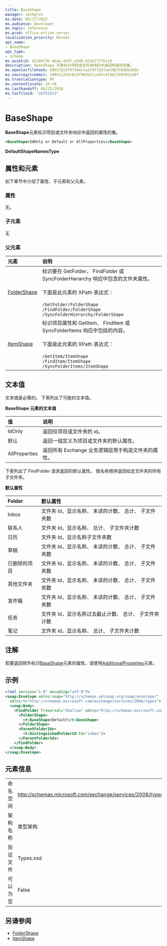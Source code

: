 ```yaml
---
title: BaseShape
manager: sethgros
ms.date: 09/17/2015
ms.audience: Developer
ms.topic: reference
ms.prod: office-online-server
localization_priority: Normal
api_name:
- BaseShape
api_type:
- schema
ms.assetid: 42c04f3b-abaa-4197-a3d6-d21677ffb1c0
description: BaseShape 元素标识项目或文件夹响应中返回的属性的集。
ms.openlocfilehash: 69b27d23fd75d4c1a274f31dfa419b759dbb2bbe
ms.sourcegitcommit: 34041125dc8c5f993b21cebfc4f8b72f0fd2cb6f
ms.translationtype: MT
ms.contentlocale: zh-CN
ms.lasthandoff: 06/25/2018
ms.locfileid: "19753323"
---
```

# <a name="baseshape"></a>BaseShape

**BaseShape**元素标识项目或文件夹响应中返回的属性的集。 
  
```xml
<BaseShape>IdOnly or Default or AllProperties</BaseShape>
```

 **DefaultShapeNamesType**
## <a name="attributes-and-elements"></a>属性和元素

如下章节中介绍了属性、子元素和父元素。
  
### <a name="attributes"></a>属性

无。
  
### <a name="child-elements"></a>子元素

无
  
### <a name="parent-elements"></a>父元素

|**元素**|**说明**|
|:-----|:-----|
|[FolderShape](foldershape.md) <br/> | 标识要在 GetFolder、 FindFolder 或 SyncFolderHierarchy 响应中包含的文件夹属性。<br/><br/>下面是此元素的 XPath 表达式：<br/><br/>`/GetFolder/FolderShape` <br/>  `/FindFolder/FolderShape` <br/>  `/SyncFolderHierarchy/FolderShape` <br/> |
|[ItemShape](itemshape.md) <br/> | 标识项目属性和 GetItem、 FindItem 或 SyncFolderItems 响应中包括的内容。<br/><br/>下面是此元素的 XPath 表达式：<br/><br/>`/GetItem/ItemShape` <br/>  `/FindItem/ItemShape` <br/>  `/SyncFolderItems/ItemShape` <br/> |
   
## <a name="text-value"></a>文本值

文本值是必需的。 下表列出了可能的文本值。
  
**BaseShape 元素的文本值**

|**值**|**说明**|
|:-----|:-----|
|IdOnly  <br/> |返回仅项目或文件夹的 id。  <br/> |
|默认  <br/> |返回一组定义为项目或文件夹的默认属性。  <br/> |
|AllProperties  <br/> |返回所有 Exchange 业务逻辑层用于构造文件夹的属性。  <br/> |
   
下表列出了 FindFolder 请求返回的默认属性。 按名称顺序返回给定文件夹的所有子文件夹。
  
**默认属性**

|**Folder**|**默认属性**|
|:-----|:-----|
|Inbox  <br/> |文件夹 Id，显示名称、 未读的计数、 总计、 子文件夹数  <br/> |
|联系人  <br/> |文件夹 Id，显示名称、 总计、 子文件夹计数  <br/> |
|日历  <br/> |文件夹 Id，显示名称子文件夹数  <br/> |
|草稿  <br/> |文件夹 Id，显示名称、 未读的计数、 总计、 子文件夹数  <br/> |
|已删除的项目  <br/> |文件夹 Id，显示名称、 未读的计数、 总计、 子文件夹数  <br/> |
|其他文件夹  <br/> |文件夹 Id，显示名称、 未读的计数、 总计、 子文件夹数  <br/> |
|发件箱  <br/> |文件夹 Id，显示名称、 未读的计数、 总计、 子文件夹数  <br/> |
|任务  <br/> |文件夹 Id，显示名称过去截止计数、 总计、 子文件夹计数  <br/> |
|笔记  <br/> |文件夹 Id，显示名称、 总计、 子文件夹计数  <br/> |
   
## <a name="remarks"></a>注解

若要返回除外标识[BaseShape](baseshape.md)元素的属性，请使用[AdditionalProperties](additionalproperties.md)元素。 
  
## <a name="example"></a>示例

```XML
<?xml version="1.0" encoding="utf-8"?>
<soap:Envelope xmlns:soap="http://schemas.xmlsoap.org/soap/envelope/"
  xmlns:t="http://schemas.microsoft.com/exchange/services/2006/types">
  <soap:Body>
    <FindFolder Traversal="Shallow" xmlns="http://schemas.microsoft.com/exchange/services/2006/messages">
      <FolderShape>
        <t:BaseShape>Default</t:BaseShape>
      </FolderShape>
      <ParentFolderIds>
        <t:DistinguishedFolderId Id="inbox"/>
      </ParentFolderIds>
    </FindFolder>
  </soap:Body>
</soap:Envelope>
```

## <a name="element-information"></a>元素信息

|||
|:-----|:-----|
|命名空间  <br/> |http://schemas.microsoft.com/exchange/services/2006/types  <br/> |
|架构名称  <br/> |类型架构  <br/> |
|验证文件  <br/> |Types.xsd  <br/> |
|可以为空  <br/> |False  <br/> |
   
## <a name="see-also"></a>另请参阅

- [FolderShape](foldershape.md)
- [ItemShape](itemshape.md)

